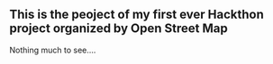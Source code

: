 <h2>This is the peoject of my first ever Hackthon project organized by Open Street Map</h2>
Nothing much to see....
